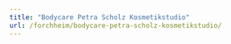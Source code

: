 ```yaml
---
title: "Bodycare Petra Scholz Kosmetikstudio"
url: /forchheim/bodycare-petra-scholz-kosmetikstudio/
---
```

